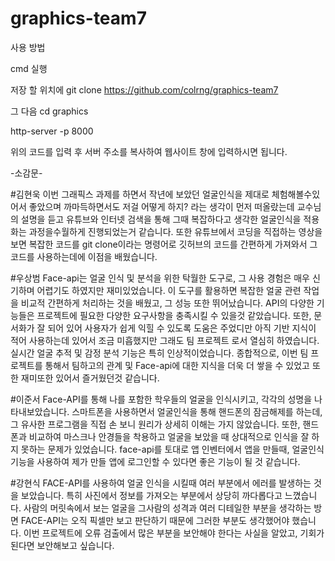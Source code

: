 # graphics-team7
사용 방법

cmd 실행

저장 할 위치에 
git clone https://github.com/colrng/graphics-team7

그 다음 
cd graphics

http-server -p 8000

위의 코드를 입력 후
서버 주소를 복사하여 웹사이트 창에 입력하시면 됩니다.



-소감문-

#김현욱
이번 그래픽스 과제를 하면서 작년에 보았던 얼굴인식을 제대로 체험해볼수있어서 좋았으며 까마득하면서도 저걸 어떻게 하지? 라는 생각이 먼저 떠올랐는데 교수님의 설명을 듣고 유튜브와 인터넷 검색을 통해 그때 복잡하다고 생각한 얼굴인식을 적용화는 과정을수월하게 진행되었는거 같습니다. 또한 유튜브에서 코딩을 직접하는 영상을 보면 복잡한 코드를 git clone이라는 명령어로 깃허브의 코드를 간편하게 가져와서 그 코드를 사용하는데에 이점을 배웠습니다.

#우상범
Face-api는 얼굴 인식 및 분석을 위한 탁월한 도구로, 그 사용 경험은 매우 신기하며 어렵기도 하였지만 재미있었습니다. 이 도구를 활용하면 복잡한 얼굴 관련 작업을 비교적 간편하게 처리하는 것을 배웠고, 그 성능 또한 뛰어났습니다. API의 다양한 기능들은 프로젝트에 필요한 다양한 요구사항을 충족시킬 수 있을것 같았습니다. 또한, 문서화가 잘 되어 있어 사용자가 쉽게 익힐 수 있도록 도움은 주었디만 아직 기반 지식이 적어 사용하는데 있어서 조금 미흡했지만 그래도 팀 프로젝트 로서 열심히 하였습니다. 실시간 얼굴 추적 및 감정 분석 기능은 특히 인상적이었습니다. 종합적으로, 이번 팀 프로젝트를 통해서 팀하고의 관계 및 Face-api에 대한 지식을 더욱 더 쌓을 수 있었고 또한 재미또한 있어서 즐거웠던것 같습니다. 

#이준서
Face-API를 통해 나를 포함한 학우들의 얼굴을 인식시키고, 각각의 성명을 나타내보았습니다.  스마트폰을 사용하면서 얼굴인식을 통해 핸드폰의 잠금해제를 하는데,   그 유사한 프로그램을 직접 손 보니 원리가 상세히 이해는 가지 않았습니다. 또한, 핸드폰과 비교하여 마스크나 안경들을 착용하고 얼굴을 보았을 때 상대적으로 인식을 잘 하지 못하는 문제가 있었습니다. face-api를 토대로 앱 인벤터에서 앱을 만들때, 얼굴인식 기능을 사용하여 제가 만들 앱에 로그인할 수 있다면 좋은 기능이 될 것 같습니다.

#강현식
FACE-API를 사용하여 얼굴 인식을 시킬때 여러 부분에서 에러를 발생하는 것을 보았습니다. 특히 사진에서 정보를 가져오는 부분에서 상당히 까다롭다고 느꼈습니다. 사람의 머릿속에서 보는 얼굴을 그사람의 성격과 여러 디테일한 부분을 생각하는 방면 FACE-API는 오직 픽셀만 보고 판단하기 때문에 그러한 부분도 생각했어야 했습니다. 이번 프로젝트에 오류 검출에서 많은 부분을 보안해야 한다는 사실을 알았고, 기회가 된다면 보안해보고 싶습니다.
